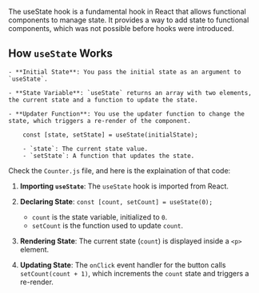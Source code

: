The useState hook is a fundamental hook in React that allows functional components to manage state. It provides a way to add state to functional components, which was not possible before hooks were introduced.

## How `useState` Works

    - **Initial State**: You pass the initial state as an argument to `useState`.

    - **State Variable**: `useState` returns an array with two elements, the current state and a function to update the state.

    - **Updater Function**: You use the updater function to change the state, which triggers a re-render of the component.

        const [state, setState] = useState(initialState);

        - `state`: The current state value.
        - `setState`: A function that updates the state.

Check the `Counter.js` file, and here is the explaination of that code:

1. **Importing `useState`**: The `useState` hook is imported from React.

2. **Declaring State**: `const [count, setCount] = useState(0);`
    - `count` is the state variable, initialized to `0`.
    - `setCount` is the function used to update `count`.

3. **Rendering State**: The current state (`count`) is displayed inside a `<p>` element.

4. **Updating State**: The `onClick` event handler for the button calls `setCount(count + 1)`, which increments the `count` state and triggers a re-render.